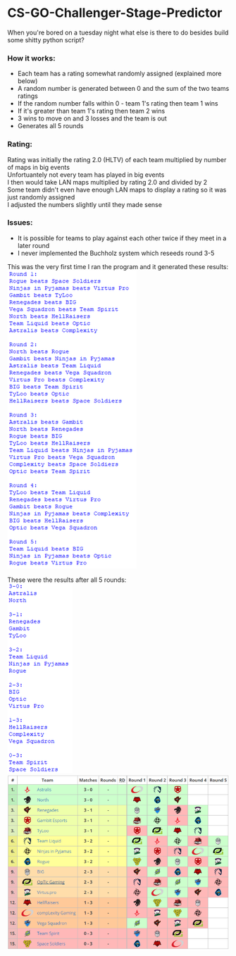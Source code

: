 # CS-GO-Challenger-Stage-Predictor

When you're bored on a tuesday night what else is there to do besides build some shitty python script?

### How it works:
* Each team has a rating somewhat randomly assigned (explained more below)
* A random number is generated between 0 and the sum of the two teams ratings
* If the random number falls within 0 - team 1's rating then team 1 wins
* If it's greater than team 1's rating then team 2 wins
* 3 wins to move on and 3 losses and the team is out
* Generates all 5 rounds


### Rating:
Rating was initially the rating 2.0 (HLTV) of each team multiplied by number of maps in big events  
Unfortuantely not every team has played in big events  
I then would take LAN maps multiplied by rating 2.0 and divided by 2  
Some team didn't even have enough LAN maps to display a rating so it was just randomly assigned  
I adjusted the numbers slightly until they made sense  


### Issues:
* It is possible for teams to play against each other twice if they meet in a later round
* I never implemented the Buchholz system which reseeds round 3-5


This was the very first time I ran the program and it generated these results:  
![alt text](https://github.com/jeffrohlman/CS-GO-Challenger-Stage-Predictor/blob/master/roundbyround.PNG "Each Round Results")  

These were the results after all 5 rounds:  
![alt text](https://github.com/jeffrohlman/CS-GO-Challenger-Stage-Predictor/blob/master/results.PNG "Results")  
![alt text](https://github.com/jeffrohlman/CS-GO-Challenger-Stage-Predictor/blob/master/matches.PNG "Results 2")  
